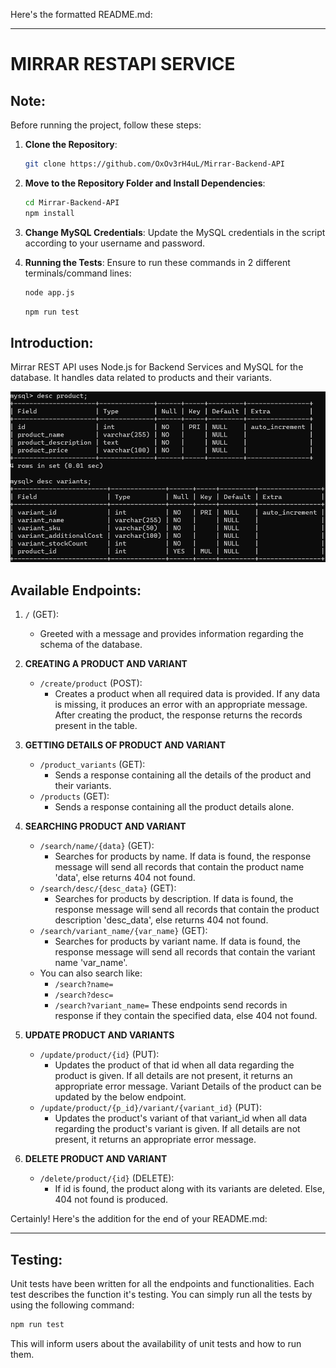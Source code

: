 Here's the formatted README.md:

---

# MIRRAR RESTAPI SERVICE

## **Note:**
Before running the project, follow these steps:
1. **Clone the Repository**:
   ```bash
   git clone https://github.com/OxOv3rH4uL/Mirrar-Backend-API
   ```
2. **Move to the Repository Folder and Install Dependencies**:
   ```bash
   cd Mirrar-Backend-API
   npm install
   ```
3. **Change MySQL Credentials**:
   Update the MySQL credentials in the script according to your username and password.

4. **Running the Tests**:
   Ensure to run these commands in 2 different terminals/command lines:
   ```bash
   node app.js
   ```
   ```bash
   npm run test
   ```

## **Introduction:**

Mirrar REST API uses Node.js for Backend Services and MySQL for the database. It handles data related to products and their variants.

![Schema Image](/assets/mirrar1.png)

## **Available Endpoints:**

1. `/` (GET):
   - Greeted with a message and provides information regarding the schema of the database.

2. **CREATING A PRODUCT AND VARIANT**
   - `/create/product` (POST):
     - Creates a product when all required data is provided. If any data is missing, it produces an error with an appropriate message. After creating the product, the response returns the records present in the table.

3. **GETTING DETAILS OF PRODUCT AND VARIANT**
   - `/product_variants` (GET):
     - Sends a response containing all the details of the product and their variants.
   - `/products` (GET):
     - Sends a response containing all the product details alone.

4. **SEARCHING PRODUCT AND VARIANT**
   - `/search/name/{data}` (GET):
     - Searches for products by name. If data is found, the response message will send all records that contain the product name 'data', else returns 404 not found.
   - `/search/desc/{desc_data}` (GET):
     - Searches for products by description. If data is found, the response message will send all records that contain the product description 'desc_data', else returns 404 not found.
   - `/search/variant_name/{var_name}` (GET):
     - Searches for products by variant name. If data is found, the response message will send all records that contain the variant name 'var_name'.
   - You can also search like:
     - `/search?name=`
     - `/search?desc=`
     - `/search?variant_name=`
     These endpoints send records in response if they contain the specified data, else 404 not found.

5. **UPDATE PRODUCT AND VARIANTS**
   - `/update/product/{id}` (PUT):
     - Updates the product of that id when all data regarding the product is given. If all details are not present, it returns an appropriate error message. Variant Details of the product can be updated by the below endpoint.
   - `/update/product/{p_id}/variant/{variant_id}` (PUT):
     - Updates the product's variant of that variant_id when all data regarding the product's variant is given. If all details are not present, it returns an appropriate error message.

6. **DELETE PRODUCT AND VARIANT**
   - `/delete/product/{id}` (DELETE):
     - If id is found, the product along with its variants are deleted. Else, 404 not found is produced.


Certainly! Here's the addition for the end of your README.md:

---

## **Testing:**

Unit tests have been written for all the endpoints and functionalities. Each test describes the function it's testing. You can simply run all the tests by using the following command:

```bash
npm run test
```

This will inform users about the availability of unit tests and how to run them.

